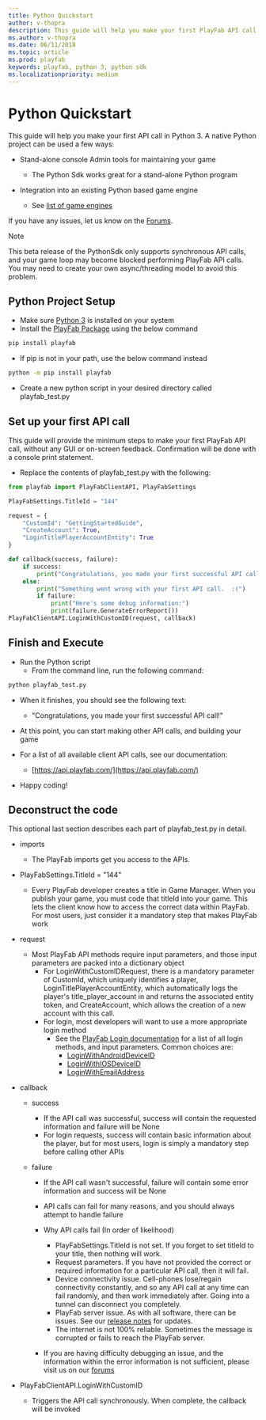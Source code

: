 ```yaml
---
title: Python Quickstart
author: v-thopra
description: This guide will help you make your first PlayFab API call in Python 3.
ms.author: v-thopra
ms.date: 06/11/2018
ms.topic: article
ms.prod: playfab
keywords: playfab, python 3, python sdk
ms.localizationpriority: medium
---
```


# Python Quickstart

This guide will help you make your first API call in Python 3. A native Python project can be used a few ways:

- Stand-alone console Admin tools for maintaining your game
  - The Python Sdk works great for a stand-alone Python program
  
- Integration into an existing Python based game engine
  - See [list of game engines](https://wiki.python.org/moin/PythonGameLibraries)

If you have any issues, let us know on the [Forums](https://community.playfab.com/index.html).

> [!NOTE]
> This beta release of the PythonSdk only supports synchronous API calls, and your game loop may become blocked performing PlayFab API calls. You may need to create your own async/threading model to avoid this problem.

## Python Project Setup

- Make sure [Python 3](https://www.python.org/downloads/) is installed on your system
- Install the [PlayFab Package](https://pypi.org/project/playfab/) using the below command

```cmd
pip install playfab
```

- If pip is not in your path, use the below command instead

```cmd
python -m pip install playfab
```

- Create a new python script in your desired directory called playfab_test.py

## Set up your first API call

This guide will provide the minimum steps to make your first PlayFab API call, without any GUI or on-screen feedback. Confirmation will be done with a console print statement.

- Replace the contents of playfab_test.py with the following:

```python
from playfab import PlayFabClientAPI, PlayFabSettings

PlayFabSettings.TitleId = "144"

request = {
    "CustomId": "GettingStartedGuide",
    "CreateAccount": True,
    "LoginTitlePlayerAccountEntity": True
}

def callback(success, failure):
    if success:
        print("Congratulations, you made your first successful API call!")
    else:
        print("Something went wrong with your first API call.  :(")
        if failure:
            print("Here's some debug information:")
            print(failure.GenerateErrorReport()) 
PlayFabClientAPI.LoginWithCustomID(request, callback)
```

## Finish and Execute

- Run the Python script
  - From the command line, run the following command:

```cmd
python playfab_test.py
```

- When it finishes, you should see the following text:
  - "Congratulations, you made your first successful API call!"
  
- At this point, you can start making other API calls, and building your game
- For a list of all available client API calls, see our documentation:
  - [https://api.playfab.com/](https://api.playfab.com/)

- Happy coding!

## Deconstruct the code

This optional last section describes each part of playfab_test.py in detail.

- imports
  - The PlayFab imports get you access to the APIs.

- PlayFabSettings.TitleId = "144"
  - Every PlayFab developer creates a title in Game Manager. When you publish your game, you must code that titleId into your game. This lets the client know how to access the correct data within PlayFab. For most users, just consider it a mandatory step that makes PlayFab work

- request
  - Most PlayFab API methods require input parameters, and those input parameters are packed into a dictionary object
    - For LoginWithCustomIDRequest, there is a mandatory parameter of CustomId, which uniquely identifies a player, LoginTitlePlayerAccountEntity, which automatically logs the player's title_player_account in and returns the associated entity token, and CreateAccount, which allows the creation of a new account with this call.
    - For login, most developers will want to use a more appropriate login method
      - See the [PlayFab Login documentation](https://api.playfab.com/documentation/Client#Authentication) for a list of all login methods, and input parameters. Common choices are:
        - [LoginWithAndroidDeviceID](https://api.playfab.com/documentation/Client/method/LoginWithAndroidDeviceID)
        - [LoginWithIOSDeviceID](https://api.playfab.com/documentation/Client/method/LoginWithIOSDeviceID)
        - [LoginWithEmailAddress](https://api.playfab.com/documentation/Client/method/LoginWithEmailAddress)

- callback
  - success
    - If the API call was successful, success will contain the requested information and failure will be None
    - For login requests, success will contain basic information about the player, but for most users, login is simply a mandatory step before calling other APIs

  - failure
    - If the API call wasn't successful, failure will contain some error information and success will be None
    - API calls can fail for many reasons, and you should always attempt to handle failure
    - Why API calls fail (In order of likelihood)
      - PlayFabSettings.TitleId is not set. If you forget to set titleId to your title, then nothing will work.
      - Request parameters. If you have not provided the correct or required information for a particular API call, then it will fail. 
      - Device connectivity issue. Cell-phones lose/regain connectivity constantly, and so any API call at any time can fail randomly, and then work immediately after. Going into a tunnel can disconnect you completely.
      - PlayFab server issue. As with all software, there can be issues. See our [release notes](https://api.playfab.com/releaseNotes/) for updates.
      - The internet is not 100% reliable. Sometimes the message is corrupted or fails to reach the PlayFab server.
  
    - If you are having difficulty debugging an issue, and the information within the error information is not sufficient, please visit us on our [forums](https://community.playfab.com/index.html)

- PlayFabClientAPI.LoginWithCustomID
  - Triggers the API call synchronously. When complete, the callback will be invoked

